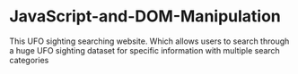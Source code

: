 # JavaScript-and-DOM-Manipulation
This UFO sighting searching website. Which allows users to search through a huge UFO sighting dataset for specific information with multiple search categories
